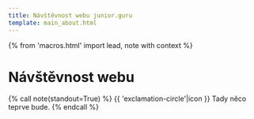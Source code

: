 ```yaml
---
title: Návštěvnost webu junior.guru
template: main_about.html
---
```


{% from 'macros.html' import lead, note with context %}

# Návštěvnost webu

{% call note(standout=True) %}
  {{ 'exclamation-circle'|icon }} Tady něco teprve bude.
{% endcall %}
